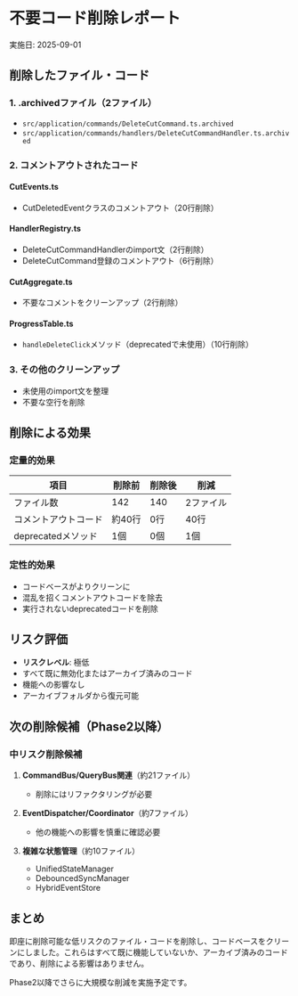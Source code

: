 # 不要コード削除レポート
実施日: 2025-09-01

## 削除したファイル・コード

### 1. .archivedファイル（2ファイル）
- `src/application/commands/DeleteCutCommand.ts.archived`
- `src/application/commands/handlers/DeleteCutCommandHandler.ts.archived`

### 2. コメントアウトされたコード

#### CutEvents.ts
- CutDeletedEventクラスのコメントアウト（20行削除）

#### HandlerRegistry.ts
- DeleteCutCommandHandlerのimport文（2行削除）
- DeleteCutCommand登録のコメントアウト（6行削除）

#### CutAggregate.ts
- 不要なコメントをクリーンアップ（2行削除）

#### ProgressTable.ts
- `handleDeleteClick`メソッド（deprecatedで未使用）（10行削除）

### 3. その他のクリーンアップ
- 未使用のimport文を整理
- 不要な空行を削除

## 削除による効果

### 定量的効果
| 項目 | 削除前 | 削除後 | 削減 |
|------|--------|--------|------|
| ファイル数 | 142 | 140 | 2ファイル |
| コメントアウトコード | 約40行 | 0行 | 40行 |
| deprecatedメソッド | 1個 | 0個 | 1個 |

### 定性的効果
- コードベースがよりクリーンに
- 混乱を招くコメントアウトコードを除去
- 実行されないdeprecatedコードを削除

## リスク評価
- **リスクレベル**: 極低
- すべて既に無効化またはアーカイブ済みのコード
- 機能への影響なし
- アーカイブフォルダから復元可能

## 次の削除候補（Phase2以降）

### 中リスク削除候補
1. **CommandBus/QueryBus関連**（約21ファイル）
   - 削除にはリファクタリングが必要
   
2. **EventDispatcher/Coordinator**（約7ファイル）
   - 他の機能への影響を慎重に確認必要

3. **複雑な状態管理**（約10ファイル）
   - UnifiedStateManager
   - DebouncedSyncManager
   - HybridEventStore

## まとめ
即座に削除可能な低リスクのファイル・コードを削除し、コードベースをクリーンにしました。これらはすべて既に機能していないか、アーカイブ済みのコードであり、削除による影響はありません。

Phase2以降でさらに大規模な削減を実施予定です。